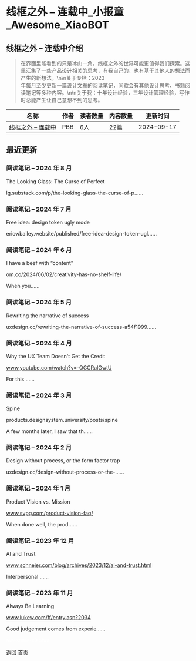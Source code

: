 # 线框之外 – 连载中_小报童_Awesome_XiaoBOT

## 线框之外 – 连载中介绍
> 在界面里能看到的只是冰山一角，线框之外的世界可能更值得我们探索。这里汇集了一些产品设计相关的思考，有我自己的，也有基于其他人的想法而产生的新想法。\n\n关于专栏：2023  
年每月至少更新一篇设计文章的阅读笔记，间歇会有其他设计思考、书籍阅读笔记等多种内容。\n\n关于我：十年设计经验，三年设计管理经验，写作时总能产生让自己意想不到的思考。  
  


|名称|作者|读者数量|内容数量|更新时间|
|---|---|---|---|---|
|[线框之外 – 连载中](https://xiaobot.net/p/pbbdesign2023?refer=0b133df9-27dc-423b-8101-639049001c13)|PBB|6人|22篇|2024-09-17|

## 最近更新
### 阅读笔记 – 2024 年 8 月

The Looking Glass: The Curse of Perfect

lg.substack.com/p/the-looking-glass-the-curse-of-p......

### 阅读笔记 – 2024 年 7 月

Free idea: design token ugly mode

ericwbailey.website/published/free-idea-design-token-ugl......

### 阅读笔记 – 2024 年 6 月

I have a beef with “content”

om.co/2024/06/02/creativity-has-no-shelf-life/

When you......

### 阅读笔记 – 2024 年 5 月

Rewriting the narrative of success

uxdesign.cc/rewriting-the-narrative-of-success-a54f1999......

### 阅读笔记 – 2024 年 4 月

Why the UX Team Doesn't Get the Credit

www.youtube.com/watch?v=-QGCRaIGwtU

For this ......

### 阅读笔记 – 2024 年 3 月

Spine

products.designsystem.university/posts/spine

A few months later, I saw that th......

### 阅读笔记 – 2024 年 2 月

Design without process, or the form factor trap

uxdesign.cc/design-without-process-or-the-......

### 阅读笔记 – 2024 年 1 月

Product Vision vs. Mission

www.svpg.com/product-vision-faq/

When done well, the prod......

### 阅读笔记 – 2023 年 12 月

AI and Trust

www.schneier.com/blog/archives/2023/12/ai-and-trust.html

Interpersonal ......

### 阅读笔记 – 2023 年 11 月

Always Be Learning

www.lukew.com/ff/entry.asp?2034

Good judgement comes from experie......


<a href="https://github.com/Reno9527/awesome-xiaobot" style="color: white; text-decoration: none;">awesome-xiaobot</a>

返回 [首页](../README.md)
